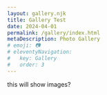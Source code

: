 ```yaml
---
layout: gallery.njk
title: Gallery Test
date: 2024-04-01
permalink: /gallery/index.html
metaDescription: Photo Gallery
# emoji: 📷
# eleventyNavigation:
#   key: Gallery
#   order: 3
---
```

this will show images?
